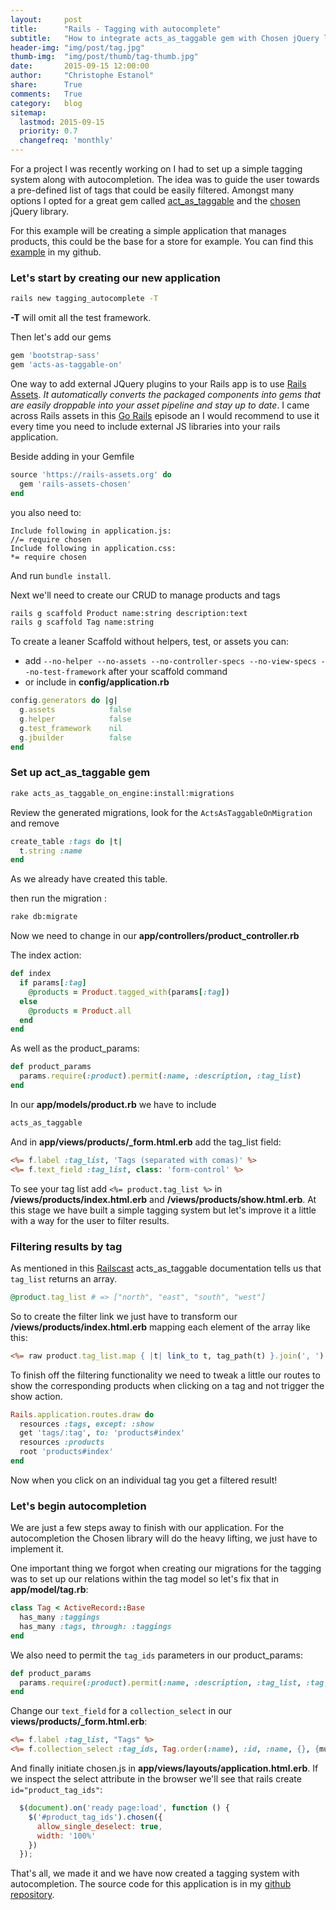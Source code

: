 ```yaml
---
layout:     post
title:      "Rails - Tagging with autocomplete"
subtitle:   "How to integrate acts_as_taggable gem with Chosen jQuery library for autocomplete"
header-img: "img/post/tag.jpg"
thumb-img:  "img/post/thumb/tag-thumb.jpg"
date:       2015-09-15 12:00:00
author:     "Christophe Estanol"
share:      True
comments:   True
category:   blog
sitemap:
  lastmod: 2015-09-15
  priority: 0.7
  changefreq: 'monthly'
---
```


For a project I was recently working on I had to set up a simple tagging system along with autocompletion. The idea was to guide the user towards a pre-defined list of tags that could be easily filtered. Amongst many options I opted for a great gem called [act_as_taggable](https://github.com/mbleigh/acts-as-taggable-on) and the [chosen](https://github.com/harvesthq/chosen) jQuery library.

For this example will be creating a simple application that manages products, this could be the base for a store for example. You can find this [example](https://github.com/ChrisEstanol/tagging_autocomplete) in my github.

### Let's start by creating our new application

```bash
rails new tagging_autocomplete -T
```
**-T** will omit all the test framework.

Then let's add our gems

```ruby
gem 'bootstrap-sass'
gem 'acts-as-taggable-on'
```

One way to add external JQuery plugins to your Rails app is to use [Rails Assets](https://rails-assets.org/). *It automatically converts the packaged components into gems that are easily droppable into your asset pipeline and stay up to date*. I came across Rails assets in this [Go Rails](https://gorails.com/episodes/rails-assets) episode an I would recommend to use it every time you need to include external JS libraries into your rails application.

Beside adding in your Gemfile

```ruby
source 'https://rails-assets.org' do
  gem 'rails-assets-chosen'
end
```
 you also need to:

```
Include following in application.js:
//= require chosen
Include following in application.css:
*= require chosen
```
And run `bundle install`.

Next we'll need to create our CRUD to manage products and tags

```bash
rails g scaffold Product name:string description:text
rails g scaffold Tag name:string
```

To create a leaner Scaffold without helpers, test, or assets you can:

* add `--no-helper --no-assets --no-controller-specs --no-view-specs --no-test-framework` after your scaffold command
* or include in **config/application.rb**

```ruby
config.generators do |g|
  g.assets            false
  g.helper            false
  g.test_framework    nil
  g.jbuilder          false
end
```

### Set up act_as_taggable gem

```bash
rake acts_as_taggable_on_engine:install:migrations
```
Review the generated migrations, look for the `ActsAsTaggableOnMigration` and remove

```ruby
create_table :tags do |t|
  t.string :name
end
```
As we already have created this table.

then run the migration :

```bash
rake db:migrate
```

Now we need to change in our **app/controllers/product_controller.rb**

The index action:

```ruby
def index
  if params[:tag]
    @products = Product.tagged_with(params[:tag])
  else
    @products = Product.all
  end
end
```
As well as the product_params:

```ruby
def product_params
  params.require(:product).permit(:name, :description, :tag_list)
end
```

In our **app/models/product.rb** we have to include

```ruby
acts_as_taggable
```

And in **app/views/products/_form.html.erb** add the tag_list field:

```rhtml
<%= f.label :tag_list, 'Tags (separated with comas)' %>
<%= f.text_field :tag_list, class: 'form-control' %>
```

To see your tag list add `<%= product.tag_list %>` in **/views/products/index.html.erb** and **/views/products/show.html.erb**.
At this stage we have built a simple tagging system but let's improve it a little with a way for the user to filter results.

### Filtering results by tag

As mentioned in this [Railscast](http://railscasts.com/episodes/382-tagging) acts_as_taggable documentation tells us that `tag_list` returns an array.

```ruby
@product.tag_list # => ["north", "east", "south", "west"]
```

So to create the filter link we just have to transform our **/views/products/index.html.erb** mapping each element of the array like this:

```rhtml
<%= raw product.tag_list.map { |t| link_to t, tag_path(t) }.join(', ') %>
```

To finish off the filtering functionality we need to tweak a little our routes to show the corresponding products when clicking on a tag and not trigger the show action.

```ruby
Rails.application.routes.draw do
  resources :tags, except: :show
  get 'tags/:tag', to: 'products#index'
  resources :products
  root 'products#index'
end
```

Now when you click on an individual tag you get a filtered result!

### Let's begin autocompletion

We are just a few steps away to finish with our application. For the autocompletion the Chosen library will do the heavy lifting, we just have to implement it.

One important thing we forgot when creating our migrations for the tagging was to set up our relations within the tag model so let's fix that in **app/model/tag.rb**:

```Ruby
class Tag < ActiveRecord::Base
  has_many :taggings
  has_many :tags, through: :taggings
end
```

We also need to permit the `tag_ids` parameters in our product_params:

```Ruby
def product_params
  params.require(:product).permit(:name, :description, :tag_list, :tag, { tag_ids: [] }, :tag_ids)
end
```

Change our `text_field` for a `collection_select` in our **views/products/_form.html.erb**:

```rhtml
<%= f.label :tag_list, "Tags" %>
<%= f.collection_select :tag_ids, Tag.order(:name), :id, :name, {}, {multiple: true} %>
```

And finally initiate chosen.js in **app/views/layouts/application.html.erb**. If we inspect the select attribute in the browser we'll see that rails create `id="product_tag_ids"`:

```js
  $(document).on('ready page:load', function () {
    $('#product_tag_ids').chosen({
      allow_single_deselect: true,
      width: '100%'
    })
  });
```

That's all, we made it and we have now created a tagging system with autocompletion. The source code for this application is in my [github repository](https://github.com/ChrisEstanol/tagging_autocomplete).
